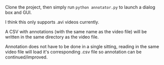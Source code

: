 Clone the project, then simply run `python annotator.py` to launch a dialog box and GUI.

I think this only supports .avi videos currently.

A CSV with annotations (with the same name as the video file) will be written in the same directory as the video file.

Annotation does not have to be done in a single sitting, reading in the same video file will load it's corresponding .csv file so annotation can be continued/improved.
